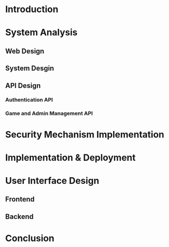 # Introduction
# System Analysis
## Web Design
## System Desgin
## API Design
### Authentication API
### Game and Admin Management API
# Security Mechanism Implementation
# Implementation & Deployment
# User Interface Design
## Frontend
## Backend
# Conclusion
